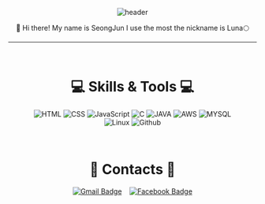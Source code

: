 <div align=center>

![header](https://capsule-render.vercel.app/api?type=waving&color=random&height=300&section=header&text=LUNA&animation=fadeIn)
 <br>

 👋 Hi there! My name is SeongJun I use the most the nickname is Luna🌕 
 
 
 <hr>
 <br>
 
# 💻 Skills & Tools 💻

 ![HTML](https://img.shields.io/badge/HTML-orange?style=for-the-badge&logo=html5&logoColor=white)
 ![CSS](https://img.shields.io/badge/CSS3-1572B6?style=for-the-badge&logo=css3&logoColor=white
)
 ![JavaScript](https://img.shields.io/badge/JavaScript-F7DF1E?style=for-the-badge&logo=javascript&logoColor=black
)
 ![C](https://img.shields.io/badge/C-00599C?style=for-the-badge&logo=c&logoColor=white)
 ![JAVA](https://img.shields.io/badge/Java-ED8B00?style=for-the-badge&logo=java&logoColor=white
)
 ![AWS](https://img.shields.io/badge/Amazon_AWS-232F3E?style=for-the-badge&logo=amazon-aws&logoColor=white
)
 ![MYSQL](https://img.shields.io/badge/MySQL-00000F?style=for-the-badge&logo=mysql&logoColor=white
)
 <br>
 ![Linux](https://img.shields.io/badge/Linux-FCC624?style=for-the-badge&logo=Linux&logoColor=black)
 ![Github](https://img.shields.io/badge/GitHub-181717?style=for-the-badge&logo=GitHub&logoColor=white)
 
 <br>

# 📮 Contacts 📮
 
 [![Gmail Badge](https://img.shields.io/badge/Gmail-d14836?style=flat-square&logo=Gmail&logoColor=white&link=mailto:next5896@gmail.com)](mailto:next5896@gmail.com)&nbsp;&nbsp;&nbsp; [![Facebook Badge](https://img.shields.io/badge/facebook-1877f2?style=flat-square&logo=facebook&logoColor=white&link=https://www.facebook.com/profile.php?id=100003878114158)](https://www.facebook.com/profile.php?id=100003878114158)
 
 </div>
